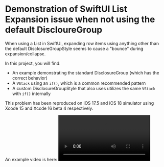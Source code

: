 # Demonstration of SwiftUI List Expansion issue when not using the default DiscloureGroup

When using a List in SwiftUI, expanding row items using anything other than the default DisclosureGroupStyle seems to cause a "bounce" during expansion/collapse.


In this project, you will find:
* An example demonstrating the standard DisclosureGroup (which has the correct behavior)
* A `VStack` using an `if()`, which is a common recommended pattern
* A custom DisclosureGroupStyle that also uses utilizes the same `VStack` with `if()` internally

This problem has been reproduced on iOS 17.5 and iOS 18 simulator using Xcode 15 and Xcode 16 beta 4 respectively.

An example video is here:
![](https://private-user-images.githubusercontent.com/207711/356428845-63d765b4-99d3-4161-ad6d-b773d3e0c000.mp4?jwt=eyJhbGciOiJIUzI1NiIsInR5cCI6IkpXVCJ9.eyJpc3MiOiJnaXRodWIuY29tIiwiYXVkIjoicmF3LmdpdGh1YnVzZXJjb250ZW50LmNvbSIsImtleSI6ImtleTUiLCJleHAiOjE3MjMxNjYwODksIm5iZiI6MTcyMzE2NTc4OSwicGF0aCI6Ii8yMDc3MTEvMzU2NDI4ODQ1LTYzZDc2NWI0LTk5ZDMtNDE2MS1hZDZkLWI3NzNkM2UwYzAwMC5tcDQ_WC1BbXotQWxnb3JpdGhtPUFXUzQtSE1BQy1TSEEyNTYmWC1BbXotQ3JlZGVudGlhbD1BS0lBVkNPRFlMU0E1M1BRSzRaQSUyRjIwMjQwODA5JTJGdXMtZWFzdC0xJTJGczMlMkZhd3M0X3JlcXVlc3QmWC1BbXotRGF0ZT0yMDI0MDgwOVQwMTA5NDlaJlgtQW16LUV4cGlyZXM9MzAwJlgtQW16LVNpZ25hdHVyZT00YjQ1YTVhODU2M2JkZGNmY2FmZDU4MzkxMzVjN2Y4ZTJjYjljYTUyZmUxODlkNWNlMWFiMzVmNzk1ZThmNWIwJlgtQW16LVNpZ25lZEhlYWRlcnM9aG9zdCZhY3Rvcl9pZD0wJmtleV9pZD0wJnJlcG9faWQ9MCJ9.03PmwPTEqMsk8dWE-7AnpftwXo94ZejTtfpHh2nLIok)



